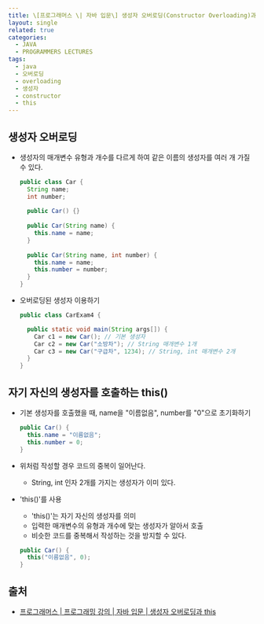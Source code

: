 ```yaml
---
title: \[프로그래머스 \| 자바 입문\] 생성자 오버로딩(Constructor Overloading)과 this()
layout: single
related: true
categories:
  - JAVA
  - PROGRAMMERS LECTURES
tags:
  - java
  - 오버로딩
  - overloading
  - 생성자
  - constructor
  - this
---
```


## 생성자 오버로딩
- 생성자의 매개변수 유형과 개수를 다르게 하여 같은 이름의 생성자를 여러 개 가질 수 있다.

  ```java
  public class Car {
    String name;
    int number;
    
    public Car() {}
    
    public Car(String name) {
      this.name = name;
    }
    
    public Car(String name, int number) {
      this.name = name;
      this.number = number;
    }
  }
  ```
  
- 오버로딩된 생성자 이용하기

  ```java
  public class CarExam4 {
  
    public static void main(String args[]) {
      Car c1 = new Car(); // 기본 생성자
      Car c2 = new Car("소방차"); // String 매개변수 1개
      Car c3 = new Car("구급차", 1234); // String, int 매개변수 2개
    }
  }
  ```
  
## 자기 자신의 생성자를 호출하는 this()
- 기본 생성자를 호출했을 때, name을 "이름없음", number를 "0"으로 초기화하기

  ```java
  public Car() {
    this.name = "이름없음";
    this.number = 0;
  }
  ```
  
- 위처럼 작성할 경우 코드의 중복이 일어난다.
  - String, int 인자 2개를 가지는 생성자가 이미 있다.
- 'this()'를 사용
  - 'this()'는 자기 자신의 생성자를 의미
  - 입력한 매개변수의 유형과 개수에 맞는 생성자가 알아서 호출
  - 비슷한 코드를 중복해서 작성하는 것을 방지할 수 있다.

  ```java
  public Car() {
    this("이름없음", 0);
  }
  ```

## 출처
- [프로그래머스 \| 프로그래밍 강의 \| 자바 입문 \| 생성자 오버로딩과 this](https://programmers.co.kr/learn/courses/5/lessons/171)
